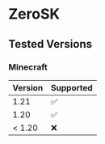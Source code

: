 # ZeroSK

## Tested Versions

### Minecraft
| Version | Supported          |
| ------- | ------------------ |
| 1.21    | :white_check_mark: |
| 1.20    | :white_check_mark: |
| < 1.20  | :x:                |

